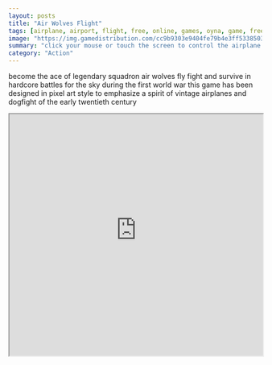 ```yaml
---
layout: posts
title: "Air Wolves Flight"
tags: [airplane, airport, flight, free, online, games, oyna, game, free, games, play, play, games]
image: "https://img.gamedistribution.com/cc9b9303e9404fe79b4e3ff533850369.jpg"
summary: "click your mouse or touch the screen to control the airplane  free online games oyna game free games play play games"
category: "Action"
---
```


become the ace of legendary squadron air wolves fly fight and survive in hardcore battles for the sky during the first world war this game has been designed in pixel art style to emphasize a spirit of vintage airplanes and dogfight of the early twentieth century

<iframe width="100%" height="480px;" src="https://html5.gamedistribution.com/cc9b9303e9404fe79b4e3ff533850369/"></iframe>